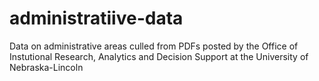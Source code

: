 # administratiive-data
Data on administrative areas culled from PDFs posted by the Office of Instutional Research, Analytics and Decision Support at the University of Nebraska-Lincoln
